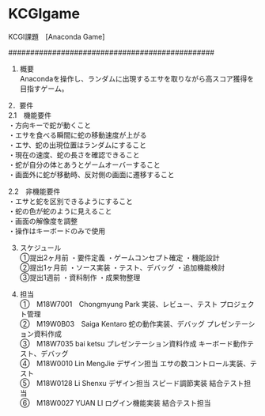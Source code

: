 # KCGIgame
KCGI課題　[Anaconda Game]

###############################################
1. 概要  
Anacondaを操作し、ランダムに出現するエサを取りながら高スコア獲得を目指すゲーム。

2．要件  
2.1　機能要件  
  ・方向キーで蛇が動くこと  
  ・エサを食べる瞬間に蛇の移動速度が上がる  
  ・エサ、蛇の出現位置はランダムにすること  
  ・現在の速度、蛇の長さを確認できること  
  ・蛇が自分の体とあうとゲームオーバーすること  
  ・画面外に蛇が移動時、反対側の画面に遷移すること  

2.2　非機能要件  
  ・エサと蛇を区別できるようにすること  
  ・蛇の色が蛇のように見えること  
  ・画面の解像度を調整  
  ・操作はキーボードのみで使用
  
3. スケジュール  
①提出2ヶ月前
  ・要件定義
  ・ゲームコンセプト確定
  ・機能設計  
  ②提出1ヶ月前
  ・ソース実装
  ・テスト、デバッグ
  ・追加機能検討  
  ③提出1週前
  ・資料制作
  ・成果物整理

4. 担当  
①　M18W7001　Chongmyung Park
  実装、レビュー、テスト
  プロジェクト管理  
  ②　M19W0B03　Saiga Kentaro
  蛇の動作実装、デバッグ
  プレゼンテーション資料作成  
  ③　M18W7035  bai ketsu
  プレゼンテーション資料作成
  キーボード動作テスト、デバッグ  
  ④　M18W0010  Lin MengJie
  デザイン担当
  エサの数コントロール実装、テスト  
  ⑤　M18W0128 Li Shenxu
  デザイン担当
  スピード調節実装
  結合テスト担当  
  ⑥　M18W0027  YUAN LI
  ログイン機能実装
  結合テスト担当
  
